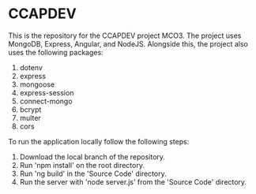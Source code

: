 # CCAPDEV
This is the repository for the CCAPDEV project MCO3. The project uses MongoDB, Express, Angular, and NodeJS. Alongside this, the project also uses the following packages:
  1. dotenv
  2. express
  3. mongoose
  4. express-session
  5. connect-mongo
  6. bcrypt
  7. multer
  8. cors

To run the application locally follow the following steps:
  1. Download the local branch of the repository.
  2. Run 'npm install' on the root directory.
  3. Run 'ng build' in the 'Source Code' directory.
  4. Run the server with 'node server.js' from the 'Source Code' directory.
